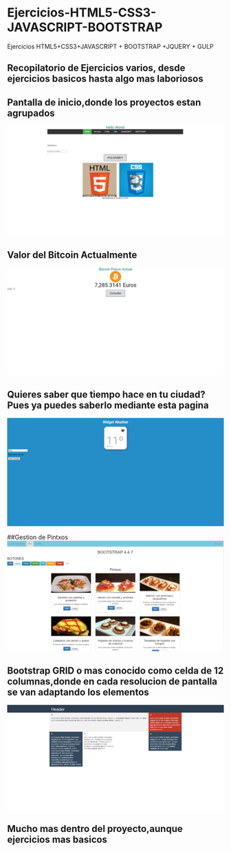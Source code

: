 # Ejercicios-HTML5-CSS3-JAVASCRIPT-BOOTSTRAP
Ejercicios HTML5+CSS3+JAVASCRIPT + BOOTSTRAP +JQUERY + GULP

## Recopilatorio de Ejercicios varios, desde ejercicios basicos hasta algo mas laboriosos

## Pantalla de inicio,donde los proyectos estan agrupados
![Alt text](https://github.com/Joseba10/Ejercicios-HTML5-CSS3-JAVASCRIPT-BOOTSTRAP/blob/JosebaClemente/img/inicio.PNG)

## Valor del Bitcoin Actualmente
![Alt text](https://github.com/Joseba10/Ejercicios-HTML5-CSS3-JAVASCRIPT-BOOTSTRAP/blob/JosebaClemente/img/calcular.PNG)


## Quieres saber que tiempo hace en tu ciudad? Pues ya puedes saberlo mediante esta pagina
![Alt text](https://github.com/Joseba10/Ejercicios-HTML5-CSS3-JAVASCRIPT-BOOTSTRAP/blob/JosebaClemente/img/tiempo.PNG)

##Gestion de Pintxos
![Alt text](https://github.com/Joseba10/Ejercicios-HTML5-CSS3-JAVASCRIPT-BOOTSTRAP/blob/JosebaClemente/img/pintxos.PNG)


## Bootstrap GRID o mas conocido como celda de 12 columnas,donde en cada resolucion de pantalla se van adaptando los elementos
![Alt text](https://github.com/Joseba10/Ejercicios-HTML5-CSS3-JAVASCRIPT-BOOTSTRAP/blob/JosebaClemente/img/docecolumnas.PNG)

## Mucho  mas dentro del proyecto,aunque ejercicios mas basicos
